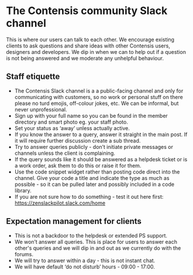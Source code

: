 # The Contensis community Slack channel

This is where our users can talk to each other. We encourage existing clients to ask questions and share ideas with other Contensis users, designers and developers. We dip in when we can to help out if a question is not being answered and we moderate any unhelpful behaviour.   

## Staff etiquette
- The Contensis Slack channel is a a public-facing channel and only for communicating with customers, so no work or personal stuff on there please no turd emojis, off-colour jokes, etc. We can be informal, but never unprofessional.
- Sign up with your full name so you can be found in the member directory and smart photo eg. your staff photo.
- Set your status as ‘away’ unless actually active.
- If you know the answer to a query, answer it straight in the main post. If it will require further discussion create a sub thread.
- Try to answer queries publicly - don’t initiate private messages or channels unless the client is complaining.
- If the query sounds like it should be answered as a helpdesk ticket or is a work order, ask them to do this or raise it for them.
- Use the code snippet widget rather than posting code direct into the channel. Give your code a title and indicate the type as much as possible - so it can be pulled later and possibly included in a code library.
- If you are not sure how to do something - test it out here first: https://zenslackpilot.slack.com/home

## Expectation management for clients
- This is not a backdoor to the helpdesk or extended PS support.
- We won’t answer all queries. This is place for users to answer each other's queries and we will dip in and out as we currently do with the forums.
- We will try to answer within a day - this is not instant chat.
- We will have default ‘do not disturb’ hours - 09:00 - 17:00.

